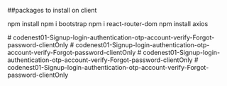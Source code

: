 ##packages to  install on client 

npm install 
npm i bootstrap
npm i react-router-dom
npm install axios


#   c o d e n e s t 0 1 - S i g n u p - l o g i n - a u t h e n t i c a t i o n - o t p - a c c o u n t - v e r i f y - F o r g o t - p a s s w o r d - c l i e n t O n l y  
 #   c o d e n e s t 0 1 - S i g n u p - l o g i n - a u t h e n t i c a t i o n - o t p - a c c o u n t - v e r i f y - F o r g o t - p a s s w o r d - c l i e n t O n l y  
 #   c o d e n e s t 0 1 - S i g n u p - l o g i n - a u t h e n t i c a t i o n - o t p - a c c o u n t - v e r i f y - F o r g o t - p a s s w o r d - c l i e n t O n l y  
 #   c o d e n e s t 0 1 - S i g n u p - l o g i n - a u t h e n t i c a t i o n - o t p - a c c o u n t - v e r i f y - F o r g o t - p a s s w o r d - c l i e n t O n l y  
 